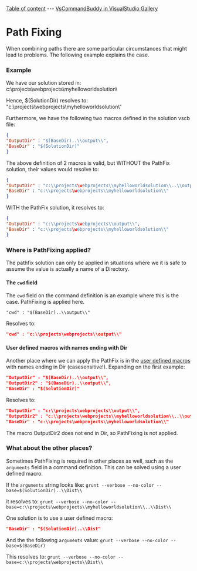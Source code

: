 [Table of content](_toc.md) --- [VsCommandBuddy in VisualStudio Gallery](http://visualstudiogallery.msdn.microsoft.com/f5da988e-2ec1-4061-a569-46d09733c668) 
# Path Fixing
When combining paths there are some particular circumstances that might lead to problems. The following example explains the case.

### Example
We have our solution stored in: c:\\projects\webprojects\\myhelloworldsolution\\

Hence, $(SolutionDir) resolves to: "c:\\projects\webprojects\\myhelloworldsolution\\"

Furthermore, we have the following two macros defined in the solution vscb file:

```json
{
"OutputDir" : "$(BaseDir)..\\output\\",
"BaseDir" : "$(SolutionDir)"
}
```

The above definition of 2 macros is valid, but WITHOUT the PathFix solution, their values would resolve to:

```json
{
"OutputDir" : "c:\\projects\webprojects\\myhelloworldsolution\\..\\output\\",
"BaseDir" : "c:\\projects\webprojects\\myhelloworldsolution\\"
}
```

WITH the PathFix solution, it resolves to:

```json
{
"OutputDir" : "c:\\projects\webprojects\\output\\",
"BaseDir" : "c:\\projects\webprojects\\myhelloworldsolution\\"
}
```


### Where is PathFixing applied?
The pathfix solution can only be applied in situations where we it is safe to assume the value is actually a name of a Directory.

#### The `cwd` field
The `cwd` field on the command definition is an example where this is the case. PathFixing is applied here.

`"cwd" : "$(BaseDir)..\\output\\"`

Resolves to:
```json
"cwd" : "c:\\projects\webprojects\\output\\"
```

#### User defined macros with names ending with Dir
Another place where we can apply the PathFix is in the [user defined macros](macros.md) with names ending in Dir (casesensitive!).
Expanding on the first example:

```json
"OutputDir" : "$(BaseDir)..\\output\\",
"OutputDir2" : "$(BaseDir)..\\output\\",
"BaseDir" : "$(SolutionDir)"
```

Resolves to:

```json
"OutputDir" : "c:\\projects\webprojects\\output\\",
"OutputDir2" : "c:\\projects\webprojects\\myhelloworldsolution\\..\\output\\",
"BaseDir" : "c:\\projects\webprojects\\myhelloworldsolution\\"
```

The macro OutputDir2 does not end in Dir, so PathFixing is not applied.

### What about the other places?
Sometimes PathFixing is required in other places as well, such as the `arguments` field in a command definition.
This can be solved using a user defined macro.

If the `arguments` string looks like:
`grunt --verbose --no-color --base=$(SolutionDir)..\\Dist\\`

it resolves to:
`grunt --verbose --no-color --base=c:\\projects\webprojects\\myhelloworldsolution\\..\\Dist\\`

One solution is to use a user defined macro:

```json
"BaseDir" : "$(SolutionDir)..\\Dist"
```

And the the following `arguments` value:
`grunt --verbose --no-color --base=$(BaseDir)`

This resolves to:
`grunt --verbose --no-color --base=c:\\projects\webprojects\\Dist\\`


